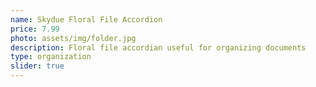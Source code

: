 ```yaml
---
name: Skydue Floral File Accordion
price: 7.99
photo: assets/img/folder.jpg
description: Floral file accordian useful for organizing documents
type: organization
slider: true
---
```

